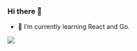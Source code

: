 ### Hi there 👋

- 🌱 I’m currently learning React and Go.

<image src="https://github.com/KayneWang/KayneWang/blob/master/dino.gif" />

<!--
**KayneWang/KayneWang** is a ✨ _special_ ✨ repository because its `README.md` (this file) appears on your GitHub profile.

Here are some ideas to get you started:

- 🔭 I’m currently working on ...
- 🌱 I’m currently learning ...
- 👯 I’m looking to collaborate on ...
- 🤔 I’m looking for help with ...
- 💬 Ask me about ...
- 📫 How to reach me: ...
- 😄 Pronouns: ...
- ⚡ Fun fact: ...
-->
